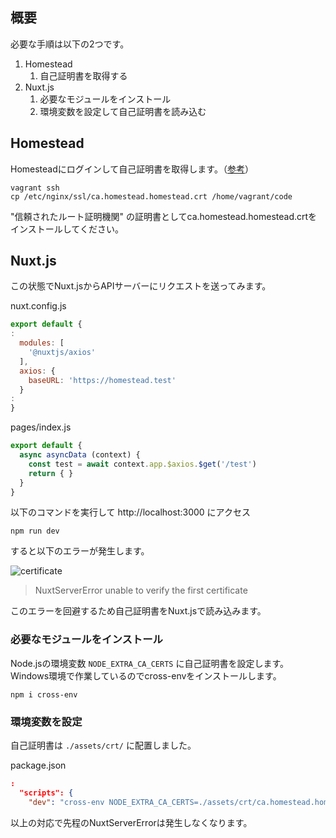 ## 概要

必要な手順は以下の2つです。

1. Homestead
    1. 自己証明書を取得する
2. Nuxt.js
    1. 必要なモジュールをインストール
    2. 環境変数を設定して自己証明書を読み込む

## Homestead

Homesteadにログインして自己証明書を取得します。（[参考](https://blog.hrendoh.com/setup-laravel-homestead-2019/#i-3)）

```shell
vagrant ssh
cp /etc/nginx/ssl/ca.homestead.homestead.crt /home/vagrant/code
```

"信頼されたルート証明機関" の証明書としてca.homestead.homestead.crtをインストールしてください。

## Nuxt.js

この状態でNuxt.jsからAPIサーバーにリクエストを送ってみます。

nuxt.config.js

```js
export default {
:
  modules: [
    '@nuxtjs/axios'
  ],
  axios: {
    baseURL: 'https://homestead.test'
  }
:
}
```

pages/index.js

```js
export default {
  async asyncData (context) {
    const test = await context.app.$axios.$get('/test')
    return { }
  }
}
```

以下のコマンドを実行して http://localhost:3000 にアクセス

```shell
npm run dev
```

すると以下のエラーが発生します。

![certificate](/images/articles/13/certificate_tiny.png)

> NuxtServerError unable to verify the first certificate

このエラーを回避するため自己証明書をNuxt.jsで読み込みます。

### 必要なモジュールをインストール

Node.jsの環境変数 `NODE_EXTRA_CA_CERTS` に自己証明書を設定します。Windows環境で作業しているのでcross-envをインストールします。

```shell
npm i cross-env
```

### 環境変数を設定

自己証明書は `./assets/crt/` に配置しました。

package.json

```json
:
  "scripts": {
    "dev": "cross-env NODE_EXTRA_CA_CERTS=./assets/crt/ca.homestead.homestead.crt nuxt",
```

以上の対応で先程のNuxtServerErrorは発生しなくなります。
